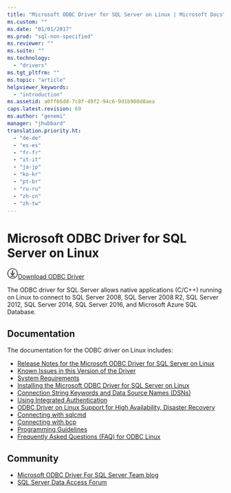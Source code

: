```yaml
---
title: "Microsoft ODBC Driver for SQL Server on Linux | Microsoft Docs"
ms.custom: ""
ms.date: "01/01/2017"
ms.prod: "sql-non-specified"
ms.reviewer: ""
ms.suite: ""
ms.technology: 
  - "drivers"
ms.tgt_pltfrm: ""
ms.topic: "article"
helpviewer_keywords: 
  - "introduction"
ms.assetid: a0ff66dd-7c8f-49f2-94c6-9d1b900d8aea
caps.latest.revision: 69
ms.author: "genemi"
manager: "jhubbard"
translation.priority.ht: 
  - "de-de"
  - "es-es"
  - "fr-fr"
  - "it-it"
  - "ja-jp"
  - "ko-kr"
  - "pt-br"
  - "ru-ru"
  - "zh-cn"
  - "zh-tw"
---
```

# Microsoft ODBC Driver for SQL Server on Linux
![Download](../../../ssdt/media/download.png)[Download ODBC Driver](https://blogs.msdn.microsoft.com/sqlnativeclient/2016/10/20/odbc-driver-13-0-for-linux-released/)

The ODBC driver for SQL Server allows native applications (C/C++) running on Linux to connect to SQL Server 2008, SQL Server 2008 R2, SQL Server 2012, SQL Server 2014, SQL Server 2016, and Microsoft Azure SQL Database.  
  
  
## Documentation  
The documentation for the ODBC driver on Linux includes:  
  
*   [Release Notes for the Microsoft ODBC Driver for SQL Server on Linux](../../../connect/odbc/linux/release-notes-for-the-microsoft-odbc-driver-for-sql-server-on-linux.md)  
*   [Known Issues in this Version of the Driver](../../../connect/odbc/linux/known-issues-in-this-version-of-the-driver.md)  
*   [System Requirements](../../../connect/odbc/linux/system-requirements.md)  
*   [Installing the Microsoft ODBC Driver for SQL Server on Linux](../../../connect/odbc/linux/installing-the-microsoft-odbc-driver-for-sql-server-on-linux.md)  
*   [Connection String Keywords and Data Source Names &#40;DSNs&#41;](../../../connect/odbc/linux/connection-string-keywords-and-data-source-names--dsns-.md)  
*   [Using Integrated Authentication](../../../connect/odbc/linux/using-integrated-authentication.md)  
*   [ODBC Driver on Linux Support for High Availability, Disaster Recovery](../../../connect/odbc/linux/odbc-driver-on-linux-support-for-high-availability--disaster-recovery.md)  
*   [Connecting with sqlcmd](../../../connect/odbc/linux/connecting-with-sqlcmd.md)  
*   [Connecting with bcp](../../../connect/odbc/linux/connecting-with-bcp.md)  
*   [Programming Guidelines](../../../connect/odbc/linux/programming-guidelines.md)  
*   [Frequently Asked Questions &#40;FAQ&#41; for ODBC Linux](../../../connect/odbc/linux/frequently-asked-questions--faq--for-odbc-linux.md)  
  
## Community  
* [Microsoft ODBC Driver For SQL Server Team blog](http://blogs.msdn.com/sqlnativeclient/default.aspx)  
* [SQL Server Data Access Forum](http://social.technet.microsoft.com/Forums/en/sqldataaccess/threads)  
  
